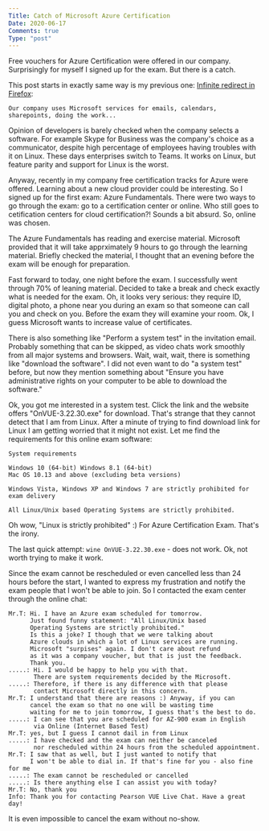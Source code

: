 ```yaml
---
Title: Catch of Microsoft Azure Certification
Date: 2020-06-17
Comments: true
Type: "post"
---
```


Free vouchers for Azure Certification were offered in our company.
Surprisingly for myself I signed up for the exam. But there is a catch.

<!--more-->

This post starts in exactly same way is my previous one: [Infinite redirect in Firefox](/articles/firefox_redirect/):

```
Our company uses Microsoft services for emails, calendars, sharepoints, doing the work...
```

Opinion of developers is barely checked when the company selects a software.
For example Skype for Business was the company's choice as a communicator, despite high percentage of employees having troubles with it on Linux.
These days enterprises switch to Teams. It works on Linux, but feature parity and support for Linux is the worst.

Anyway, recently in my company free certification tracks for Azure were offered. Learning about a new cloud provider could be interesting.
So I signed up for the first exam: Azure Fundamentals. There were two ways to go through the exam: go to a certification center or online.
Who still goes to cetification centers for cloud certification?! Sounds a bit absurd. So, online was chosen.

The Azure Fundamentals has reading and exercise material. Microsoft provided that it will take apprximately 9 hours to go through the learning material.
Briefly checked the material, I thought that an evening before the exam will be enough for preparation.

Fast forward to today, one night before the exam. I successfully went through 70% of leaning material. Decided to take a break and check exactly what
is needed for the exam. Oh, it looks very serious: they require ID, digital photo, a phone near you during an exam so that someone can call you and
check on you. Before the exam they will examine your room. Ok, I guess Microsoft wants to increase value of certificates.

There is also something like "Perform a system test" in the invitation email. Probably something that can be skipped, as video chats work smoothly from
all major systems and browsers. Wait, wait, wait, there is something like "download the software". I did not even want to do "a system test" before, but
now they mention something about "Ensure you have administrative rights on your computer to be able to download the software."

Ok, you got me interested in a system test. Click the link and the website offers "OnVUE-3.22.30.exe" for download. That's strange that they cannot detect
that I am from Linux. After a minute of trying to find download link for Linux I am getting worried that it might not exist. Let me find the requirements
for this online exam software:

```
System requirements

Windows 10 (64-bit) Windows 8.1 (64-bit)
Mac OS 10.13 and above (excluding beta versions)

Windows Vista, Windows XP and Windows 7 are strictly prohibited for exam delivery

All Linux/Unix based Operating Systems are strictly prohibited.
```

Oh wow, "Linux is strictly prohibited" :) For Azure Certification Exam. That's the irony.

The last quick attempt: `wine OnVUE-3.22.30.exe` - does not work. Ok, not worth trying to make it work.

Since the exam cannot be rescheduled or even cancelled less than 24 hours before the start, I wanted to express my frustration and notify the exam people that I won't be able to join. So I contacted the exam center through the online chat:

```
Mr.T: Hi. I have an Azure exam scheduled for tomorrow.
      Just found funny statement: "All Linux/Unix based
      Operating Systems are strictly prohibited."
      Is this a joke? I though that we were talking about
      Azure clouds in which a lot of Linux services are running.
      Microsoft "surpises" again. I don't care about refund
      as it was a company voucher, but that is just the feedback.
      Thank you.
.....: Hi. I would be happy to help you with that.
       There are system requirements decided by the Microsoft.
.....: Therefore, if there is any difference with that please
       contact Microsoft directly in this concern.
Mr.T: I understand that there are reasons :) Anyway, if you can 
      cancel the exam so that no one will be wasting time
      waiting for me to join tomorrow, I guess that's the best to do.
.....: I can see that you are scheduled for AZ-900 exam in English
       via Online (Internet Based Test)
Mr.T: yes, but I guess I cannot dail in from Linux
.....: I have checked and the exam can neither be canceled
       nor rescheduled within 24 hours from the scheduled appointment.
Mr.T: I saw that as well, but I just wanted to notify that
      I won't be able to dial in. If that's fine for you - also fine for me
.....: The exam cannot be rescheduled or cancelled
.....: Is there anything else I can assist you with today?
Mr.T: No, thank you
Info: Thank you for contacting Pearson VUE Live Chat. Have a great day!
```

It is even impossible to cancel the exam without no-show.
